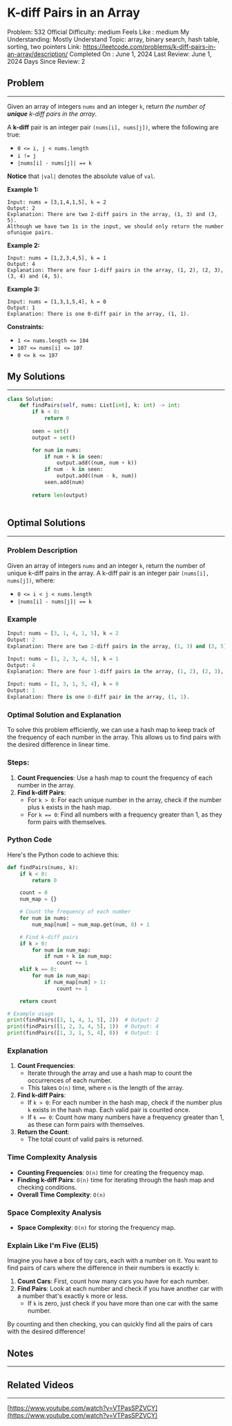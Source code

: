 # K-diff Pairs in an Array

Problem: 532
Official Difficulty: medium
Feels Like : medium
My Understanding: Mostly Understand
Topic: array, binary search, hash table, sorting, two pointers
Link: https://leetcode.com/problems/k-diff-pairs-in-an-array/description/
Completed On : June 1, 2024
Last Review: June 1, 2024
Days Since Review: 2

## Problem

---

Given an array of integers `nums` and an integer `k`, return *the number of **unique** k-diff pairs in the array*.

A **k-diff** pair is an integer pair `(nums[i], nums[j])`, where the following are true:

- `0 <= i, j < nums.length`
- `i != j`
- `|nums[i] - nums[j]| == k`

**Notice** that `|val|` denotes the absolute value of `val`.

**Example 1:**

```
Input: nums = [3,1,4,1,5], k = 2
Output: 2
Explanation: There are two 2-diff pairs in the array, (1, 3) and (3, 5).
Although we have two 1s in the input, we should only return the number ofunique pairs.

```

**Example 2:**

```
Input: nums = [1,2,3,4,5], k = 1
Output: 4
Explanation: There are four 1-diff pairs in the array, (1, 2), (2, 3), (3, 4) and (4, 5).

```

**Example 3:**

```
Input: nums = [1,3,1,5,4], k = 0
Output: 1
Explanation: There is one 0-diff pair in the array, (1, 1).

```

**Constraints:**

- `1 <= nums.length <= 104`
- `107 <= nums[i] <= 107`
- `0 <= k <= 107`

## My Solutions

---

```python
class Solution:
    def findPairs(self, nums: List[int], k: int) -> int:
        if k < 0:
            return 0
  
        seen = set()
        output = set()

        for num in nums:
            if num + k in seen:
                output.add((num, num + k))
            if num - k in seen:
                output.add((num - k, num))
            seen.add(num)
            
        return len(output)
```

```python

```

## Optimal Solutions

---

### Problem Description

Given an array of integers `nums` and an integer `k`, return the number of unique k-diff pairs in the array. A k-diff pair is an integer pair `(nums[i], nums[j])`, where:

- `0 <= i < j < nums.length`
- `|nums[i] - nums[j]| == k`

### Example

```python
Input: nums = [3, 1, 4, 1, 5], k = 2
Output: 2
Explanation: There are two 2-diff pairs in the array, (1, 3) and (3, 5).

Input: nums = [1, 2, 3, 4, 5], k = 1
Output: 4
Explanation: There are four 1-diff pairs in the array, (1, 2), (2, 3), (3, 4), and (4, 5).

Input: nums = [1, 3, 1, 5, 4], k = 0
Output: 1
Explanation: There is one 0-diff pair in the array, (1, 1).
```

### Optimal Solution and Explanation

To solve this problem efficiently, we can use a hash map to keep track of the frequency of each number in the array. This allows us to find pairs with the desired difference in linear time.

### Steps:

1. **Count Frequencies**: Use a hash map to count the frequency of each number in the array.
2. **Find k-diff Pairs**:
    - For `k > 0`: For each unique number in the array, check if the number plus `k` exists in the hash map.
    - For `k == 0`: Find all numbers with a frequency greater than 1, as they form pairs with themselves.

### Python Code

Here's the Python code to achieve this:

```python
def findPairs(nums, k):
    if k < 0:
        return 0

    count = 0
    num_map = {}

    # Count the frequency of each number
    for num in nums:
        num_map[num] = num_map.get(num, 0) + 1

    # Find k-diff pairs
    if k > 0:
        for num in num_map:
            if num + k in num_map:
                count += 1
    elif k == 0:
        for num in num_map:
            if num_map[num] > 1:
                count += 1

    return count

# Example usage
print(findPairs([3, 1, 4, 1, 5], 2))  # Output: 2
print(findPairs([1, 2, 3, 4, 5], 1))  # Output: 4
print(findPairs([1, 3, 1, 5, 4], 0))  # Output: 1

```

### Explanation

1. **Count Frequencies**:
    - Iterate through the array and use a hash map to count the occurrences of each number.
    - This takes `O(n)` time, where `n` is the length of the array.
2. **Find k-diff Pairs**:
    - If `k > 0`: For each number in the hash map, check if the number plus `k` exists in the hash map. Each valid pair is counted once.
    - If `k == 0`: Count how many numbers have a frequency greater than 1, as these can form pairs with themselves.
3. **Return the Count**:
    - The total count of valid pairs is returned.

### Time Complexity Analysis

- **Counting Frequencies**: `O(n)` time for creating the frequency map.
- **Finding k-diff Pairs**: `O(n)` time for iterating through the hash map and checking conditions.
- **Overall Time Complexity**: `O(n)`

### Space Complexity Analysis

- **Space Complexity**: `O(n)` for storing the frequency map.

### Explain Like I'm Five (ELI5)

Imagine you have a box of toy cars, each with a number on it. You want to find pairs of cars where the difference in their numbers is exactly `k`:

1. **Count Cars**: First, count how many cars you have for each number.
2. **Find Pairs**: Look at each number and check if you have another car with a number that's exactly `k` more or less.
    - If `k` is zero, just check if you have more than one car with the same number.

By counting and then checking, you can quickly find all the pairs of cars with the desired difference!

## Notes

---

 

## Related Videos

---

[https://www.youtube.com/watch?v=VTPasSPZVCY](https://www.youtube.com/watch?v=VTPasSPZVCY)